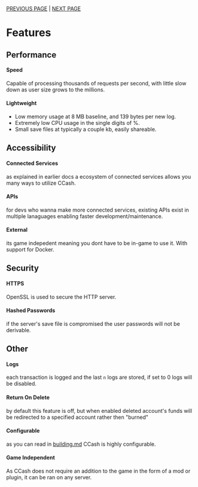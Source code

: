 [PREVIOUS PAGE](../connected_services/existing_services.md) | [NEXT PAGE](implementation.md)

# Features
## Performance
#### Speed
<!-- graphs -->
Capable of processing thousands of requests per second, with little slow down as user size grows to the millions.
#### Lightweight
<!-- specs -->
* Low memory usage at 8 MB baseline, and 139 bytes per new log.
* Extremely low CPU usage in the single digits of %.
* Small save files at typically a couple kb, easily shareable.
## Accessibility
#### Connected Services
as explained in earlier docs a ecosystem of connected services allows you many ways to utilize CCash.
#### APIs
for devs who wanna make more connected services, existing APIs exist in multiple lanaguages enabling faster development/maintenance.
#### External
its game indepedent meaning you dont have to be in-game to use it. With support for Docker.
## Security
#### HTTPS
OpenSSL is used to secure the HTTP server.
#### Hashed Passwords
if the server's save file is compromised the user passwords will not be derivable.
## Other
#### Logs
each transaction is logged and the last `n` logs are stored, if set to 0 logs will be disabled.
#### Return On Delete
by default this feature is off, but when enabled deleted account's funds will be redirected to a specified account rather then "burned"
#### Configurable
as you can read in [building.md](../building.md) CCash is highly configurable.
#### Game Independent
As CCash does not require an addition to the game in the form of a mod or plugin, it can be ran on any server.
